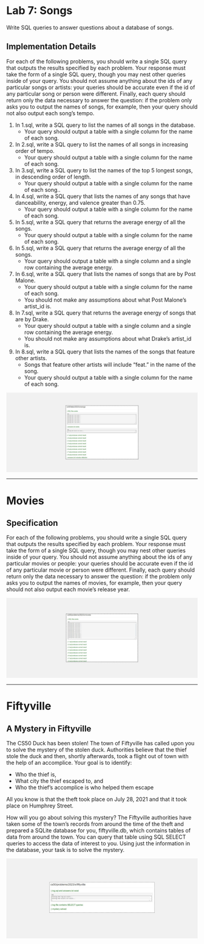 <h1>Lab 7: Songs</h1>
<p>Write SQL queries to answer questions about a database of songs.</p>
<h2>Implementation Details</h2>
<p>For each of the following problems, you should write a single SQL query that outputs the results specified by each problem. Your response must take the form of a single SQL query, though you may nest other queries inside of your query. You should not assume anything about the ids of any particular songs or artists: your queries should be accurate even if the id of any particular song or person were different. Finally, each query should return only the data necessary to answer the question: if the problem only asks you to output the names of songs, for example, then your query should not also output each song’s tempo.</p>
<ol type="1">
<li>
In 1.sql, write a SQL query to list the names of all songs in the database.
<ul>
  <li>Your query should output a table with a single column for the name of each song.</li>
</ul>
</li>

<li>
In 2.sql, write a SQL query to list the names of all songs in increasing order of tempo.
<ul>
  <li>Your query should output a table with a single column for the name of each song.</li>
</ul>
</li>

<li>
In 3.sql, write a SQL query to list the names of the top 5 longest songs, in descending order of length.
<ul>
  <li>Your query should output a table with a single column for the name of each song..</li>
</ul>
</li>


<li>
In 4.sql, write a SQL query that lists the names of any songs that have danceability, energy, and valence greater than 0.75.
<ul>
  <li>Your query should output a table with a single column for the name of each song.</li>
</ul>
</li>


<li>
In 5.sql, write a SQL query that returns the average energy of all the songs.
<ul>
  <li>Your query should output a table with a single column for the name of each song.</li>
</ul>
</li>




<li>
In 5.sql, write a SQL query that returns the average energy of all the songs.
<ul>
  <li>Your query should output a table with a single column and a single row containing the average energy.</li>
</ul>
</li>


<li>
In 6.sql, write a SQL query that lists the names of songs that are by Post Malone.
<ul>
  <li>Your query should output a table with a single column for the name of each song.</li>
  <li>You should not make any assumptions about what Post Malone’s artist_id is.</li>
</ul>
</li>


<li>
In 7.sql, write a SQL query that returns the average energy of songs that are by Drake.
<ul>
  <li>Your query should output a table with a single column and a single row containing the average energy.</li>
  <li>You should not make any assumptions about what Drake’s artist_id is.</li>
</ul>
</li>


<li>
In 8.sql, write a SQL query that lists the names of the songs that feature other artists.
<ul>
  <li>Songs that feature other artists will include “feat.” in the name of the song.</li>
   <li>Your query should output a table with a single column for the name of each song.</li>
</ul>
</li>
 
</ol>

<img src="assets/1.png">


---

<h1>Movies</h1>
<h2>Specification</h2>
<p>For each of the following problems, you should write a single SQL query that outputs the results specified by each problem. Your response must take the form of a single SQL query, though you may nest other queries inside of your query. You should not assume anything about the ids of any particular movies or people: your queries should be accurate even if the id of any particular movie or person were different. Finally, each query should return only the data necessary to answer the question: if the problem only asks you to output the names of movies, for example, then your query should not also output each movie’s release year.</p>


<img src="assets/2.png">


---

<h1>Fiftyville</h1>

<h2>A Mystery in Fiftyville</h2>
<p>The CS50 Duck has been stolen! The town of Fiftyville has called upon you to solve the mystery of the stolen duck. Authorities believe that the thief stole the duck and then, shortly afterwards, took a flight out of town with the help of an accomplice. Your goal is to identify:</p>
<ul>
  <li>Who the thief is,</li>
   <li>What city the thief escaped to, and</li>
   <li>Who the thief’s accomplice is who helped them escape</li>
</ul>
<p>All you know is that the theft took place on July 28, 2021 and that it took place on Humphrey Street.</p>
<p>How will you go about solving this mystery? The Fiftyville authorities have taken some of the town’s records from around the time of the theft and prepared a SQLite database for you, fiftyville.db, which contains tables of data from around the town. You can query that table using SQL SELECT queries to access the data of interest to you. Using just the information in the database, your task is to solve the mystery.</p>



<img src="assets/3.png">


